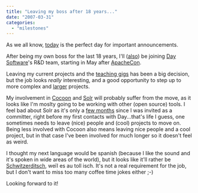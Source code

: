```yaml
---
title: "Leaving my boss after 18 years..."
date: "2007-03-31"
categories: 
  - "milestones"
---
```


As we all know, [today](http://codeconsult.ch/bertrand/archives/000283.html) is the perfect day for important announcements.

After being my own boss for the last 18 years, I'll ([also](http://www.osoco.org/archives/2007/03/new_day_job.html)) be joining [Day Software](http://www.day.com)'s R&D team, starting in May after [ApacheCon](http://www.eu.apachecon.com/program/speaker/27).

Leaving my current projects and the [teaching gigs](http://www.comem.ch/) has been a big decision, but the job looks _really_ interesting, and a good opportunity to step up to more complex and [larger](http://www.day.com/site/en/index/customers/customers0.html.html) projects.

My involvement in [Cocoon](http://cocoon.apache.org/) and [Solr](http://lucene.apache.org/solr/) will probably suffer from the move, as it looks like I'm moslty going to be working with other (open source) tools. I feel bad about Solr as it's only a [few months](http://codeconsult.ch/bertrand/archives/000738.html) since I was invited as a committer, right before my first contacts with Day...that's life I guess, one sometimes needs to leave (nice) people and (cool) projects to move on. Being less involved with Cocoon also means leaving nice people and a cool project, but in that case I've been involved for much longer so it doesn't feel as weird.

I thought my next language would be spanish (because I like the sound and it's spoken in wide areas of the world), but it looks like it'll rather be [Schwitzerditsch](http://en.wikipedia.org/wiki/Swiss_German), weïl es au toll isch. It's not a real requirement for the job, but I don't want to miss too many coffee time jokes either ;-)

Looking forward to it!
